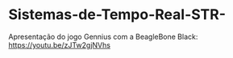 # Sistemas-de-Tempo-Real-STR-

Apresentação do jogo Gennius com a BeagleBone Black: https://youtu.be/zJTw2gjNVhs
